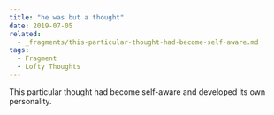 ```yaml
---
title: "he was but a thought"
date: 2019-07-05
related:
  - _fragments/this-particular-thought-had-become-self-aware.md
tags:
  - Fragment
  - Lofty Thoughts
---
```

This particular thought had become self-aware and developed its own personality.